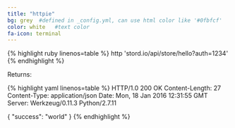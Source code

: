 ```yaml
---
title: "httpie"
bg: grey  #defined in _config.yml, can use html color like '#0fbfcf'
color: white   #text color
fa-icon: terminal
---
```


{% highlight ruby linenos=table %}
http 'stord.io/api/store/hello?auth=1234'
{% endhighlight %}

Returns:

{% highlight yaml linenos=table %}
HTTP/1.0 200 OK
Content-Length: 27
Content-Type: application/json
Date: Mon, 18 Jan 2016 12:31:55 GMT
Server: Werkzeug/0.11.3 Python/2.7.11

{
    "success": "world"
}
{% endhighlight %}